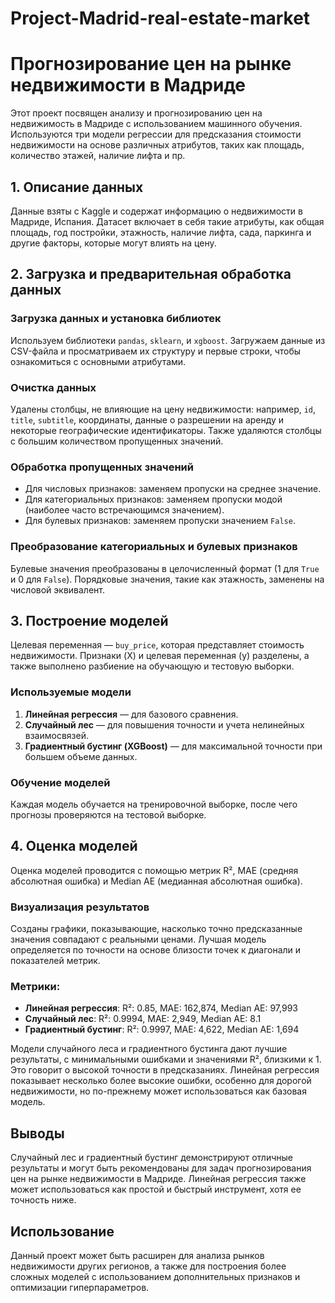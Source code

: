 # Project-Madrid-real-estate-market

# Прогнозирование цен на рынке недвижимости в Мадриде

Этот проект посвящен анализу и прогнозированию цен на недвижимость в Мадриде с использованием машинного обучения. Используются три модели регрессии для предсказания стоимости недвижимости на основе различных атрибутов, таких как площадь, количество этажей, наличие лифта и пр.

## 1. Описание данных

Данные взяты с Kaggle и содержат информацию о недвижимости в Мадриде, Испания. Датасет включает в себя такие атрибуты, как общая площадь, год постройки, этажность, наличие лифта, сада, паркинга и другие факторы, которые могут влиять на цену.

## 2. Загрузка и предварительная обработка данных

### Загрузка данных и установка библиотек
Используем библиотеки `pandas`, `sklearn`, и `xgboost`. Загружаем данные из CSV-файла и просматриваем их структуру и первые строки, чтобы ознакомиться с основными атрибутами.

### Очистка данных
Удалены столбцы, не влияющие на цену недвижимости: например, `id`, `title`, `subtitle`, координаты, данные о разрешении на аренду и некоторые географические идентификаторы. Также удаляются столбцы с большим количеством пропущенных значений.

### Обработка пропущенных значений
- Для числовых признаков: заменяем пропуски на среднее значение.
- Для категориальных признаков: заменяем пропуски модой (наиболее часто встречающимся значением).
- Для булевых признаков: заменяем пропуски значением `False`.

### Преобразование категориальных и булевых признаков
Булевые значения преобразованы в целочисленный формат (1 для `True` и 0 для `False`). Порядковые значения, такие как этажность, заменены на числовой эквивалент.

## 3. Построение моделей

Целевая переменная — `buy_price`, которая представляет стоимость недвижимости. Признаки (X) и целевая переменная (y) разделены, а также выполнено разбиение на обучающую и тестовую выборки.

### Используемые модели
1. **Линейная регрессия** — для базового сравнения.
2. **Случайный лес** — для повышения точности и учета нелинейных взаимосвязей.
3. **Градиентный бустинг (XGBoost)** — для максимальной точности при большем объеме данных.

### Обучение моделей
Каждая модель обучается на тренировочной выборке, после чего прогнозы проверяются на тестовой выборке.

## 4. Оценка моделей

Оценка моделей проводится с помощью метрик R², MAE (средняя абсолютная ошибка) и Median AE (медианная абсолютная ошибка).

### Визуализация результатов
Созданы графики, показывающие, насколько точно предсказанные значения совпадают с реальными ценами. Лучшая модель определяется по точности на основе близости точек к диагонали и показателей метрик.

### Метрики:
- **Линейная регрессия**: R²: 0.85, MAE: 162,874, Median AE: 97,993
- **Случайный лес**: R²: 0.9994, MAE: 2,949, Median AE: 8.1
- **Градиентный бустинг**: R²: 0.9997, MAE: 4,622, Median AE: 1,694

Модели случайного леса и градиентного бустинга дают лучшие результаты, с минимальными ошибками и значениями R², близкими к 1. Это говорит о высокой точности в предсказаниях. Линейная регрессия показывает несколько более высокие ошибки, особенно для дорогой недвижимости, но по-прежнему может использоваться как базовая модель.

## Выводы
Случайный лес и градиентный бустинг демонстрируют отличные результаты и могут быть рекомендованы для задач прогнозирования цен на рынке недвижимости в Мадриде. Линейная регрессия также может использоваться как простой и быстрый инструмент, хотя ее точность ниже.

## Использование
Данный проект может быть расширен для анализа рынков недвижимости других регионов, а также для построения более сложных моделей с использованием дополнительных признаков и оптимизации гиперпараметров.


